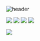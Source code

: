 ![header](https://capsule-render.vercel.app/api?type=slice&text=JiWoongIm&color=f7efe9&fontColor=000000)

<img src="https://img.shields.io/badge/JavaScript-F7DF1E?style=flat-square&logo=JavaScript&logoColor=black"/></a>
<img src="https://img.shields.io/badge/React-61DAFB?style=flat-square&logo=React&logoColor=black"/></a>
<img src="https://img.shields.io/badge/HTML5-E34F26?style=flat-square&logo=HTML5&logoColor=white"/></a>
<img src="https://img.shields.io/badge/CSS3-1572B6?style=flat-square&logo=CSS3&logoColor=white"/></a>

<img src="https://img.shields.io/badge/Vimeo-1572B6?style=flat-square&logo=Tech_Blog&logoColor=white&link=https://velog.io/@code-bebop"/>
